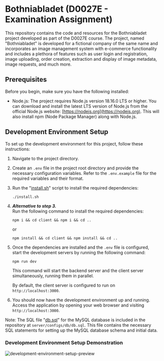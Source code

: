 # Bothniabladet (D0027E - Examination Assignment)

This repository contains the code and resources for the Bothniabladet project 
developed as part of the D0027E course. The project, named "Bothniabladet" is 
developed for a fictional company of the same name and incorporates an image 
management system with e-commerce functionality and includes a plethora of 
features such as user login and registration, image uploading, order creation, 
extraction and display of image metadata, image requests, and much more.

## Prerequisites

Before you begin, make sure you have the following installed:

- Node.js: The project requires Node.js version 18.16.0 LTS or higher. You can 
download and install the latest LTS version of Node.js from the official 
Node.js website: [https://nodejs.org](https://nodejs.org). This will also 
install npm (Node Package Manager) along with Node.js.

## Development Environment Setup

To set up the development environment for this project, follow these 
instructions:

1. Navigate to the project directory.

2. Create an `.env` file in the project root directory and provide the 
necessary configuration variables. Refer to the `.env.example` file for the 
required variables and their format.

3. Run the "[install.sh](install.sh)" script to install the required dependencies:
    ```shell
    ./install.sh
    ```

4. ***Alternative to step 3.***  
Run the following command to install the required dependencies:

    ```shell
    npm i && cd client && npm i && cd ..
    ```

    or

    ```shell
    npm install && cd client && npm install && cd ..
    ```


5. Once the dependencies are installed and the `.env` file is configured, start 
the development servers by running the following command:

    ```shell
    npm run dev
    ```

   This command will start the backend server and the client server 
   simultaneously, running them in parallel.

   By default, the client server is configured to run on `http://localhost:3000`.

6. You should now have the development environment up and running. Access the 
application by opening your web browser and visiting `http://localhost:3000`.

Note: The SQL file "[db.sql](server/configs/db.sql)" for the MySQL database is 
included in the repository at `server/configs/db/db.sql`. This file contains the 
necessary SQL statements for setting up the MySQL database schema and initial 
data. 

### Development Environment Setup Demonstration
![development-environment-setup-preview](assets/d0027e-development_environment_setup.gif)
